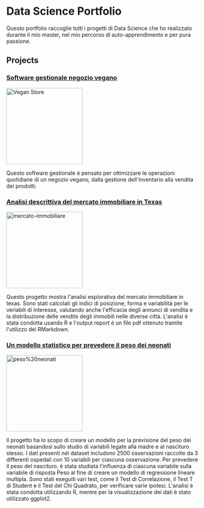 # Data Science Portfolio
Questo portfolio raccoglie tutti i progetti di Data Science che ho realizzato durante il mio master, nel mio percorso di auto-apprendimento e per pura passione.


## Projects

  
### [Software gestionale negozio vegano](https://github.com/ellip91/Software-gestionale-negozio-vegano.git) 
<img src="https://github.com/ellip91/Images/raw/main/vegan%20store.jpg" alt="Vegan Store" width="200"/> 

Questo software gestionale è pensato per ottimizzare le operazioni quotidiane di un negozio vegano, dalla gestione dell'inventario alla vendita dei prodotti.

### [Analisi descrittiva del mercato immobiliare in Texas](https://github.com/ellip91/Analisi-statistica-descrittiva-del-mercato-immobiliare.git)
<img src="https://github.com/ellip91/Images/blob/main/mercato-immobiliare.jpg" alt="mercato-immobiliare" width="200"/> 

Questo progetto mostra l'analisi esplorativa del mercato immobiliare in texas.
Sono stati calcolati gli indici di posizione, forma e variabilità per le veriabili di interesse, valutando anche l'efficacia degli annunci di vendita e la distribuzione delle vendite degli immobili nelle diverse città.
L'analisi è stata condotta usando R e l'output report è un file pdf ottenuto tramite l'utilizzo del RMarkdown.

### [Un modello statistico per prevedere il peso dei neonati](https://github.com/ellip91/Modello-statistico-per-prevedere-il-peso-dei-neonati.git)
<img src="https://github.com/ellip91/Images/blob/main/peso%20neonati.jpg" alt="peso%20neonati" width="200"/> 

Il progetto ha lo scopo di creare un modello per la previsione del peso dei neonati basandosi sullo studio di variabili legate alla madre e al nascituro stesso.
I dati presenti nel dataset includono 2500 osservazioni raccolte da 3 differenti ospedali con 10 variabili per ciascuna osservazione.
Per prevedere il peso del nascituro, è stata studiata l'influenza di ciascuna variabile sulla variabile di risposta Peso al fine di creare un modello di regressione lineare multipla. Sono stati eseguiti vari test, come il Test di Correlazione, il Test T di Student e il Test del Chi Quadrato, per verificare varie ipotesi. L'analisi è stata condotta utilizzando R,  mentre per la visualizzazione dei dati è stato utilizzato ggplot2.




